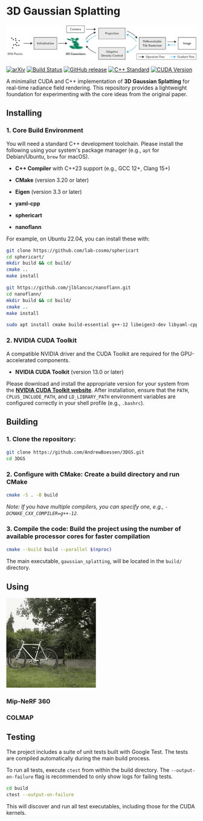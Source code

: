 # 3D Gaussian Splatting

![3D Gaussian Splatting](./assets/overview.jpg)

[![arXiv](https://img.shields.io/badge/arXiv-2308.04079-b31b1b.svg)](https://arxiv.org/abs/2308.04079)
[![Build Status](https://img.shields.io/github/actions/workflow/status/AndrewBoessen/3DGS/ci.yml?branch=main)](https://github.com/AndrewBoessen/3DGS/actions)
[![GitHub release](https://img.shields.io/github/v/release/AndrewBoessen/3DGS)](https://github.com/AndrewBoessen/3DGS/releases)
[![C++ Standard](https://img.shields.io/badge/C%2B%2B-23-blue.svg)](https://en.cppreference.com/w/cpp/23)
[![CUDA Version](https://img.shields.io/badge/CUDA-13.0-green.svg)](https://developer.nvidia.com/cuda-downloads)

A minimalist CUDA and C++ implementation of **3D Gaussian Splatting** for real-time radiance field rendering.
This repository provides a lightweight foundation for experimenting with the core ideas from the original paper.

## Installing

### 1. Core Build Environment

You will need a standard C++ development toolchain. Please install the following using your system's package manager (e.g., `apt` for Debian/Ubuntu, `brew` for macOS).

- **C++ Compiler** with C++23 support (e.g., GCC 12+, Clang 15+)

- **CMake** (version 3.20 or later)

- **Eigen** (version 3.3 or later)

- **yaml-cpp**

- **sphericart**

- **nanoflann**

For example, on Ubuntu 22.04, you can install these with:

```bash
git clone https://github.com/lab-cosmo/sphericart
cd sphericart/
mkdir build && cd build/
cmake ..
make install
```

```bash
git https://github.com/jlblancoc/nanoflann.git
cd nanoflann/
mkdir build && cd build/
cmake ..
make install
```

```bash
sudo apt install cmake build-essential g++-12 libeigen3-dev libyaml-cpp-dev
```

### 2. NVIDIA CUDA Toolkit

A compatible NVIDIA driver and the CUDA Toolkit are required for the GPU-accelerated components.

- **NVIDIA CUDA Toolkit** (version 13.0 or later)

Please download and install the appropriate version for your system from the [**NVIDIA CUDA Toolkit website**](https://developer.nvidia.com/cuda-downloads). After installation, ensure that the `PATH`, `CPLUS_INCLUDE_PATH`, and `LD_LIBRARY_PATH` environment variables are configured correctly in your shell profile (e.g., `.bashrc`).

## Building

### 1. **Clone the repository:**

```bash
git clone https://github.com/AndrewBoessen/3DGS.git
cd 3DGS
```

### 2. **Configure with CMake:** Create a build directory and run CMake

```bash
cmake -S . -B build
```

_Note: If you have multiple compilers, you can specify one, e.g., `-DCMAKE_CXX_COMPILER=g++-12`._

### 3. **Compile the code:** Build the project using the number of available processor cores for faster compilation

```bash
cmake --build build --parallel $(nproc)
```

The main executable, `gaussian_splatting`, will be located in the `build/` directory.

## Using

![bicycle rendering](./assets/bicycle.gif)

### Mip-NeRF 360

### COLMAP

## Testing

The project includes a suite of unit tests built with Google Test. The tests are compiled automatically during the main build process.

To run all tests, execute `ctest` from within the build directory. The `--output-on-failure` flag is recommended to only show logs for failing tests.

```bash
cd build
ctest --output-on-failure
```

This will discover and run all test executables, including those for the CUDA kernels.

